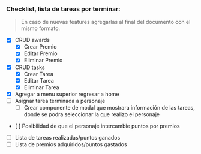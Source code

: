 ### Checklist, lista de tareas por terminar:

> En caso de nuevas features agregarlas al final del documento con el mismo formato.

- [x] CRUD awards
  - [x] Crear Premio
  - [x] Editar Premio
  - [x] Eliminar Premio
- [x] CRUD tasks
  - [x] Crear Tarea
  - [x] Editar Tarea
  - [x] Eliminar Tarea
- [x] Agregar a menu superior regresar a home
- [ ] Asignar tarea terminada a personaje
  - [ ] Crear componente de modal que mostrara información de las tareas, donde se podra seleccionar la que realizo el personaje
- [ ] Posibilidad de que el personaje intercambie puntos por premios
- [ ] Lista de tareas realizadas/puntos ganados
- [ ] Lista de premios adquiridos/puntos gastados
